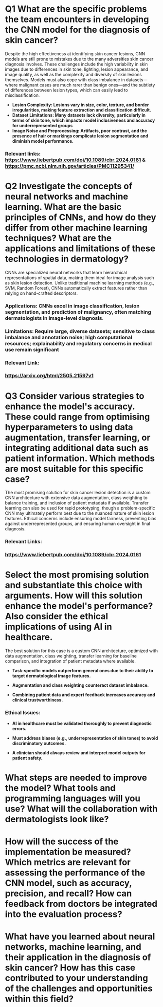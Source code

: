 # Q1 What are the specific problems the team encounters in developing the CNN model for the diagnosis of skin cancer? 

Despite the high effectiveness at identifying skin cancer lesions, CNN models are still prone to mistakes due to the many adversities skin cancer diagnosis involves. These  challenges include the high variability in skin images due to differences in skin tone, lighting, lesion appearance, and image quality, as well as the complexity and diversity of skin lesions themselves. Models must also cope with class imbalance in datasets—where malignant cases are much rarer than benign ones—and the subtlety of differences between lesion types, which can easily lead to misclassification.

- **Lesion Complexity: Lesions vary in size, color, texture, and border irregularities, making feature extraction and classification difficult.**
- **Dataset Limitations: Many datasets lack diversity, particularly in terms of skin tone, which impacts model inclusiveness and accuracy for underrepresented groups**
- **Image Noise and Preprocessing: Artifacts, poor contrast, and the presence of hair or markings complicate lesion segmentation and diminish model performance.**

### Relevant links: https://www.liebertpub.com/doi/10.1089/cbr.2024.0161 & https://pmc.ncbi.nlm.nih.gov/articles/PMC11295341/


# Q2 Investigate the concepts of neural networks and machine learning. What are the basic principles of CNNs, and how do they differ from other machine learning techniques? What are the applications and limitations of these technologies in dermatology?

CNNs are specialized neural networks that learn hierarchical representations of spatial data, making them ideal for image analysis such as skin lesion detection. Unlike traditional machine learning methods (e.g., SVM, Random Forest), CNNs automatically extract features rather than relying on hand-crafted descriptors. 

### Applications: CNNs excel in image classification, lesion segmentation, and prediction of malignancy, often matching dermatologists in image-level diagnosis.

### Limitations: Require large, diverse datasets; sensitive to class imbalance and annotation noise; high computational resources; explainability and regulatory concerns in medical use remain significant

### Relevant Link: 
### https://arxiv.org/html/2505.21597v1

# Q3 Consider various strategies to enhance the model's accuracy. These could range from optimising hyperparameters to using data augmentation, transfer learning, or integrating additional data such as patient information. Which methods are most suitable for this specific case?

The most promising solution for skin cancer lesion detection is a custom CNN architecture with extensive data augmentation, class weighting to balance training, and inclusion of patient metadata if available. Transfer learning can also be used for rapid prototyping, though a problem-specific CNN may ultimately perform best due to the nuanced nature of skin lesion features. Ethical concerns include ensuring model fairness, preventing bias against underrepresented groups, and ensuring human oversight in final diagnosis.

### Relevant Links: 
### https://www.liebertpub.com/doi/10.1089/cbr.2024.0161
 
# Select the most promising solution and substantiate this choice with arguments. How will this solution enhance the model's performance? Also consider the ethical implications of using AI in healthcare.

The best solution for this case is a custom CNN architecture, optimized with data augmentation, class weighting, transfer learning for baseline comparison, and integration of patient metadata where available.

- **Task-specific models outperform general ones due to their ability to target dermatological image features.**

- **Augmentation and class weighting counteract dataset imbalance.**

- **Combining patient data and expert feedback increases accuracy and clinical trustworthiness.**

### Ethical Issues:

- **AI in healthcare must be validated thoroughly to prevent diagnostic errors.**

- **Must address biases (e.g., underrepresentation of skin tones) to avoid discriminatory outcomes.**

- **A clinician should always review and interpret model outputs for patient safety.**




# What steps are needed to improve the model? What tools and programming languages will you use? What will the collaboration with dermatologists look like?

# How will the success of the implementation be measured? Which metrics are relevant for assessing the performance of the CNN model, such as accuracy, precision, and recall? How can feedback from doctors be integrated into the evaluation process?

# What have you learned about neural networks, machine learning, and their application in the diagnosis of skin cancer? How has this case contributed to your understanding of the challenges and opportunities within this field?